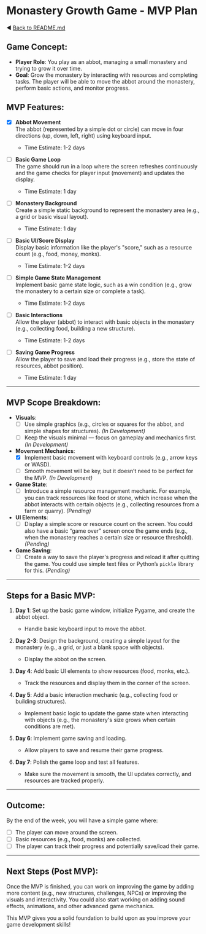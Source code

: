 # Monastery Growth Game - MVP Plan
◀️ [Back to README.md](../README.md)

## Game Concept:
- **Player Role**: You play as an abbot, managing a small monastery and trying to grow it over time.
- **Goal**: Grow the monastery by interacting with resources and completing tasks. The player will be able to move the abbot around the monastery, perform basic actions, and monitor progress.

## MVP Features:

- [x] **Abbot Movement**  
   The abbot (represented by a simple dot or circle) can move in four directions (up, down, left, right) using keyboard input.  
   - Time Estimate: 1-2 days

- [ ] **Basic Game Loop**  
   The game should run in a loop where the screen refreshes continuously and the game checks for player input (movement) and updates the display.  
   - Time Estimate: 1 day

- [ ] **Monastery Background**  
   Create a simple static background to represent the monastery area (e.g., a grid or basic visual layout).  
   - Time Estimate: 1 day

- [ ] **Basic UI/Score Display**  
   Display basic information like the player's "score," such as a resource count (e.g., food, money, monks).  
   - Time Estimate: 1-2 days

- [ ] **Simple Game State Management**  
   Implement basic game state logic, such as a win condition (e.g., grow the monastery to a certain size or complete a task).  
   - Time Estimate: 1-2 days

- [ ] **Basic Interactions**  
   Allow the player (abbot) to interact with basic objects in the monastery (e.g., collecting food, building a new structure).  
   - Time Estimate: 1-2 days

- [ ] **Saving Game Progress**  
   Allow the player to save and load their progress (e.g., store the state of resources, abbot position).  
   - Time Estimate: 1 day

---

## MVP Scope Breakdown:

- **Visuals**:  
  - [ ] Use simple graphics (e.g., circles or squares for the abbot, and simple shapes for structures). _(In Development)_
  - [ ] Keep the visuals minimal — focus on gameplay and mechanics first. _(In Development)_
  
- **Movement Mechanics**:  
  - [x] Implement basic movement with keyboard controls (e.g., arrow keys or WASD).
  - [ ] Smooth movement will be key, but it doesn’t need to be perfect for the MVP. _(In Development)_
  
- **Game State**:  
  - [ ] Introduce a simple resource management mechanic. For example, you can track resources like food or stone, which increase when the abbot interacts with certain objects (e.g., collecting resources from a farm or quarry). _(Pending)_

- **UI Elements**:  
  - [ ] Display a simple score or resource count on the screen. You could also have a basic “game over” screen once the game ends (e.g., when the monastery reaches a certain size or resource threshold). _(Pending)_
  
- **Game Saving**:  
  - [ ] Create a way to save the player's progress and reload it after quitting the game. You could use simple text files or Python’s `pickle` library for this. _(Pending)_

---

## Steps for a Basic MVP:

1. **Day 1**: Set up the basic game window, initialize Pygame, and create the abbot object.
   - Handle basic keyboard input to move the abbot.

2. **Day 2-3**: Design the background, creating a simple layout for the monastery (e.g., a grid, or just a blank space with objects).
   - Display the abbot on the screen.

3. **Day 4**: Add basic UI elements to show resources (food, monks, etc.).
   - Track the resources and display them in the corner of the screen.

4. **Day 5**: Add a basic interaction mechanic (e.g., collecting food or building structures).
   - Implement basic logic to update the game state when interacting with objects (e.g., the monastery's size grows when certain conditions are met).

5. **Day 6**: Implement game saving and loading.
   - Allow players to save and resume their game progress.

6. **Day 7**: Polish the game loop and test all features.
   - Make sure the movement is smooth, the UI updates correctly, and resources are tracked properly.

---

## Outcome:
By the end of the week, you will have a simple game where:
- [ ] The player can move around the screen.
- [ ] Basic resources (e.g., food, monks) are collected.
- [ ] The player can track their progress and potentially save/load their game.

---

## Next Steps (Post MVP):
Once the MVP is finished, you can work on improving the game by adding more content (e.g., new structures, challenges, NPCs) or improving the visuals and interactivity. You could also start working on adding sound effects, animations, and other advanced game mechanics.

This MVP gives you a solid foundation to build upon as you improve your game development skills!

